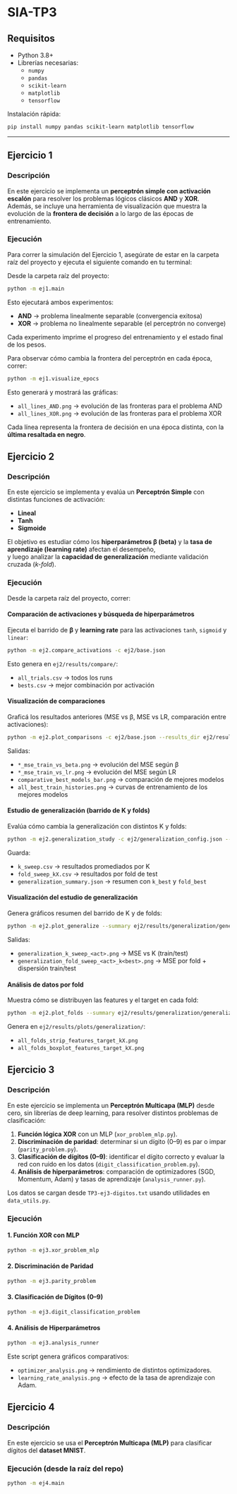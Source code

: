 # SIA-TP3

## Requisitos
- Python 3.8+  
- Librerías necesarias:
  - `numpy`
  - `pandas`
  - `scikit-learn`
  - `matplotlib`
  - `tensorflow` 

Instalación rápida:  
```bash
pip install numpy pandas scikit-learn matplotlib tensorflow
```

---

## Ejercicio 1

### Descripción
En este ejercicio se implementa un **perceptrón simple con activación escalón** para resolver los problemas lógicos clásicos **AND** y **XOR**.  
Además, se incluye una herramienta de visualización que muestra la evolución de la **frontera de decisión** a lo largo de las épocas de entrenamiento.

### Ejecución

Para correr la simulación del Ejercicio 1, asegúrate de estar en la carpeta raíz del proyecto y ejecuta el siguiente comando en tu terminal:

Desde la carpeta raíz del proyecto:

```bash
python -m ej1.main
```

Esto ejecutará ambos experimentos:
- **AND** → problema linealmente separable (convergencia exitosa)  
- **XOR** → problema no linealmente separable (el perceptrón no converge)

Cada experimento imprime el progreso del entrenamiento y el estado final de los pesos.

Para observar cómo cambia la frontera del perceptrón en cada época, correr:

```bash
python -m ej1.visualize_epocs
```

Esto generará y mostrará las gráficas:
- `all_lines_AND.png` → evolución de las fronteras para el problema AND  
- `all_lines_XOR.png` → evolución de las fronteras para el problema XOR  

Cada línea representa la frontera de decisión en una época distinta, con la **última resaltada en negro**.

## Ejercicio 2

### Descripción

En este ejercicio se implementa y evalúa un **Perceptrón Simple** con distintas funciones de activación:
- **Lineal**
- **Tanh**
- **Sigmoide**

El objetivo es estudiar cómo los **hiperparámetros β (beta)** y la **tasa de aprendizaje (learning rate)** afectan el desempeño,  
y luego analizar la **capacidad de generalización** mediante validación cruzada (*k-fold*).


### Ejecución
Desde la carpeta raíz del proyecto, correr:

#### Comparación de activaciones y búsqueda de hiperparámetros
Ejecuta el barrido de **β** y **learning rate** para las activaciones `tanh`, `sigmoid` y `linear`:

```bash
python -m ej2.compare_activations -c ej2/base.json
```

Esto genera en `ej2/results/compare/`:
- `all_trials.csv` → todos los runs
- `bests.csv` → mejor combinación por activación

#### Visualización de comparaciones
Graficá los resultados anteriores (MSE vs β, MSE vs LR, comparación entre activaciones):

```bash
python -m ej2.plot_comparisons -c ej2/base.json --results_dir ej2/results/compare --out_dir ej2/results/plots
```

Salidas:
- `*_mse_train_vs_beta.png` → evolución del MSE según β  
- `*_mse_train_vs_lr.png` → evolución del MSE según LR  
- `comparative_best_models_bar.png` → comparación de mejores modelos  
- `all_best_train_histories.png` → curvas de entrenamiento de los mejores modelos

#### Estudio de generalización (barrido de K y folds)
Evalúa cómo cambia la generalización con distintos K y folds:

```bash
python -m ej2.generalization_study -c ej2/generalization_config.json --ks 3,4,5,6,8,10 --reps 5 --results_dir ej2/results/generalization
```

Guarda:
- `k_sweep.csv` → resultados promediados por K  
- `fold_sweep_kX.csv` → resultados por fold de test  
- `generalization_summary.json` → resumen con `k_best` y `fold_best`

#### Visualización del estudio de generalización
Genera gráficos resumen del barrido de K y de folds:

```bash
python -m ej2.plot_generalize --summary ej2/results/generalization/generalization_summary.json
```

Salidas:
- `generalization_k_sweep_<act>.png` → MSE vs K (train/test)
- `generalization_fold_sweep_<act>_k<best>.png` → MSE por fold + dispersión train/test


#### Análisis de datos por fold
Muestra cómo se distribuyen las features y el target en cada fold:

```bash
python -m ej2.plot_folds --summary ej2/results/generalization/generalization_summary.json
```

Genera en `ej2/results/plots/generalization/`:
- `all_folds_strip_features_target_kX.png`  
- `all_folds_boxplot_features_target_kX.png`


## Ejercicio 3

### Descripción
En este ejercicio se implementa un **Perceptrón Multicapa (MLP)** desde cero, sin librerías de deep learning, para resolver distintos problemas de clasificación:

1. **Función lógica XOR** con un MLP (`xor_problem_mlp.py`).  
2. **Discriminación de paridad**: determinar si un dígito (0–9) es par o impar (`parity_problem.py`).  
3. **Clasificación de dígitos (0–9)**: identificar el dígito correcto y evaluar la red con ruido en los datos (`digit_classification_problem.py`).  
4. **Análisis de hiperparámetros**: comparación de optimizadores (SGD, Momentum, Adam) y tasas de aprendizaje (`analysis_runner.py`).  

Los datos se cargan desde `TP3-ej3-digitos.txt` usando utilidades en `data_utils.py`.


### Ejecución

#### 1. Función XOR con MLP
```bash
python -m ej3.xor_problem_mlp
```

#### 2. Discriminación de Paridad
```bash
python -m ej3.parity_problem
```

#### 3. Clasificación de Dígitos (0–9)
```bash
python -m ej3.digit_classification_problem
```

#### 4. Análisis de Hiperparámetros
```bash
python -m ej3.analysis_runner
```

Este script genera gráficos comparativos:
- `optimizer_analysis.png` → rendimiento de distintos optimizadores.  
- `learning_rate_analysis.png` → efecto de la tasa de aprendizaje con Adam.  

## Ejercicio 4

### Descripción
En este ejercicio se usa el **Perceptrón Multicapa (MLP)** para clasificar dígitos del **dataset MNIST**.


### Ejecución (desde la raíz del repo)

```bash
python -m ej4.main
```

